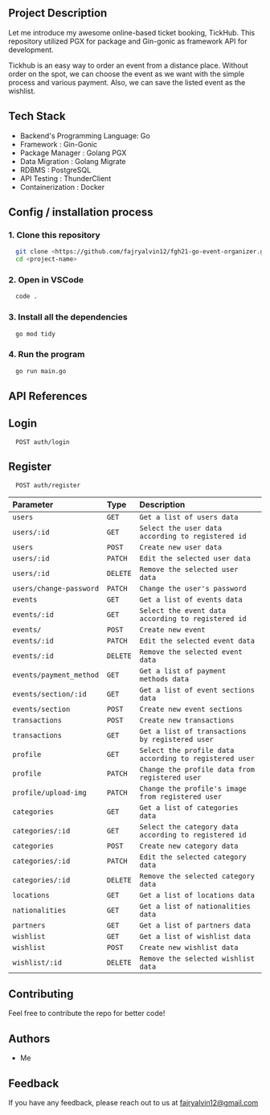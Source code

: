<h2>Project Description</h2>

Let me introduce my awesome online-based ticket booking, TickHub. This repository utilized PGX for package and Gin-gonic as framework API for development.

Tickhub is an easy way to order an event from a distance place. Without order on the spot, we can choose the event as we want with the simple process and various payment. Also, we can save the listed event as the wishlist.

<h2>Tech Stack</h2>

- Backend's Programming Language: Go
- Framework : Gin-Gonic
- Package Manager : Golang PGX
- Data Migration : Golang Migrate
- RDBMS : PostgreSQL
- API Testing : ThunderClient
- Containerization : Docker

<h2>Config / installation process</h2>

<h3>1. Clone this repository</h3>

```sh
  git clone <https://github.com/fajryalvin12/fgh21-go-event-organizer.git>
  cd <project-name>
```

<h3>2. Open in VSCode</h3>

```sh
  code .
```

<h3>3. Install all the dependencies</h3>

```sh
  go mod tidy
```

<h3>4. Run the program</h3>

```sh
  go run main.go
```

<h2>API References</h2>

## Login

```http
  POST auth/login
```

## Register

```http
  POST auth/register
```

| Parameter               | Type     | Description                                            |
| :---------------------- | :------- | :----------------------------------------------------- |
| `users`                 | `GET`    | `Get a list of users data`                             |
| `users/:id`             | `GET`    | `Select the user data according to registered id`      |
| `users`                 | `POST`   | `Create new user data`                                 |
| `users/:id`             | `PATCH`  | `Edit the selected user data`                          |
| `users/:id`             | `DELETE` | `Remove the selected user data`                        |
| `users/change-password` | `PATCH`  | `Change the user's password`                           |
| `events`                | `GET`    | `Get a list of events data`                            |
| `events/:id`            | `GET`    | `Select the event data according to registered id`     |
| `events/`               | `POST`   | `Create new event`                                     |
| `events/:id`            | `PATCH`  | `Edit the selected event data`                         |
| `events/:id`            | `DELETE` | `Remove the selected event data`                       |
| `events/payment_method` | `GET`    | `Get a list of payment methods data`                   |
| `events/section/:id`    | `GET`    | `Get a list of event sections data`                    |
| `events/section`        | `POST`   | `Create new event sections`                            |
| `transactions`          | `POST`   | `Create new transactions`                              |
| `transactions`          | `GET`    | `Get a list of transactions by registered user`        |
| `profile`               | `GET`    | `Select the profile data according to registered user` |
| `profile`               | `PATCH`  | `Change the profile data from registered user`         |
| `profile/upload-img`    | `PATCH`  | `Change the profile's image  from registered user`     |
| `categories`            | `GET`    | `Get a list of categories data`                        |
| `categories/:id`        | `GET`    | `Select the category data according to registered id`  |
| `categories`            | `POST`   | `Create new category data`                             |
| `categories/:id`        | `PATCH`  | `Edit the selected category data`                      |
| `categories/:id`        | `DELETE` | `Remove the selected category data`                    |
| `locations`             | `GET`    | `Get a list of locations data`                         |
| `nationalities`         | `GET`    | `Get a list of nationalities data`                     |
| `partners`              | `GET`    | `Get a list of partners data`                          |
| `wishlist`              | `GET`    | `Get a list of wishlist data`                          |
| `wishlist`              | `POST`   | `Create new wishlist data`                             |
| `wishlist/:id`          | `DELETE` | `Remove the selected wishlist data`                    |

## Contributing

Feel free to contribute the repo for better code!

## Authors

- Me

## Feedback

If you have any feedback, please reach out to us at fajryalvin12@gmail.com
